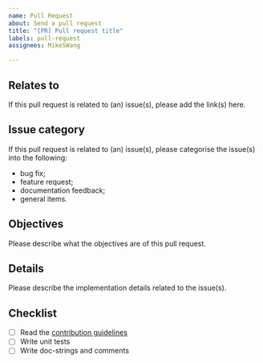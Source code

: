 ```yaml
---
name: Pull Request
about: Send a pull request
title: "[PR] Pull request title"
labels: pull-request
assignees: MikeSWang

---
```


## Relates to

If this pull request is related to (an) issue(s), please add the link(s) here.


## Issue category

If this pull request is related to (an) issue(s), please categorise the
issue(s) into the following:
- bug fix;
- feature request;
- documentation feedback;
- general items.


## Objectives

Please describe what the objectives are of this pull request.


## Details

Please describe the implementation details related to the issue(s).


## Checklist

- [ ] Read the [contribution guidelines](../CONTRIBUTING.md)
- [ ] Write unit tests
- [ ] Write doc-strings and comments

